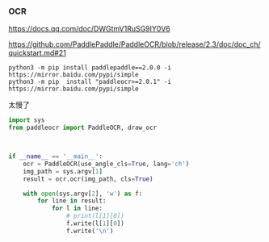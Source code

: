 ### OCR

https://docs.qq.com/doc/DWGtmV1RuSG9IY0V6


https://github.com/PaddlePaddle/PaddleOCR/blob/release/2.3/doc/doc_ch/quickstart.md#21

```shell
python3 -m pip install paddlepaddle==2.0.0 -i https://mirror.baidu.com/pypi/simple
python3 -m pip  install "paddleocr>=2.0.1" -i https://mirror.baidu.com/pypi/simple
```

太慢了

```python
import sys
from paddleocr import PaddleOCR, draw_ocr



if __name__ == '__main__':
    ocr = PaddleOCR(use_angle_cls=True, lang='ch')
    img_path = sys.argv[1]
    result = ocr.ocr(img_path, cls=True)

    with open(sys.argv[2], 'w') as f:
        for line in result:
            for l in line:
                # print(l[1][0])
                f.write(l[1][0])
                f.write('\n')
```
